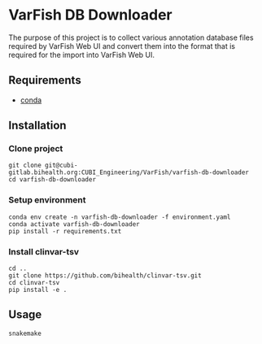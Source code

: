 # VarFish DB Downloader

The purpose of this project is to collect various annotation database files
required by VarFish Web UI and convert them into the format that is required for
the import into VarFish Web UI.

## Requirements

- [conda](https://conda.io/miniconda.html)

## Installation

### Clone project

```
git clone git@cubi-gitlab.bihealth.org:CUBI_Engineering/VarFish/varfish-db-downloader
cd varfish-db-downloader
```

### Setup environment

```
conda env create -n varfish-db-downloader -f environment.yaml
conda activate varfish-db-downloader
pip install -r requirements.txt
```

### Install clinvar-tsv

```
cd ..
git clone https://github.com/bihealth/clinvar-tsv.git
cd clinvar-tsv
pip install -e .
```

## Usage

```
snakemake
```
